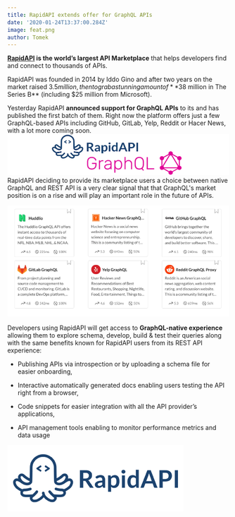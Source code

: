 ```yaml
---
title: RapidAPI extends offer for GraphQL APIs
date: '2020-01-24T13:37:00.284Z'
image: feat.png
author: Tomek
---
```


**[RapidAPI](https://rapidapi.com/) is the world’s largest API Marketplace** that helps developers find and connect to thousands of APIs.

RapidAPI was founded in 2014 by Iddo Gino and after two years on the market raised $3.5 million, then to grab a stunning amount of **$38 million in The Series B** (including $25 million from Microsoft).

Yesterday RapidAPI **announced support for GraphQL APIs** to its and has published the first batch of them. Right now the platform offers just a few GraphQL-based APIs including GitHub, GitLab, Yelp, Reddit or Hacer News, with a lot more coming soon.
![RapidAPI support GraphQL](rapid_gql.png)
RapidAPI deciding to provide its marketplace users a choice between native GraphQL and REST API is a very clear signal that that GraphQL's market position is on a rise and will play an important role in the future of APIs.

[![GraphQL APIs avaiable on RapidAPI](rapidgraphql.png)](https://rapidapi.com/search/graphql)

Developers using RapidAPI will get access to **GraphQL-native experience** allowing them to explore schema, develop, build & test their queries along with the same benefits known for RapidAPI users from its REST API experience:

- Publishing APIs via introspection or by uploading a schema file for easier onboarding,

- Interactive automatically generated docs enabling users testing the API right from a browser,

- Code snippets for easier integration with all the API provider’s applications,

- API management tools enabling to monitor performance metrics and data usage

![RapidAPI](rapidapi.png)
